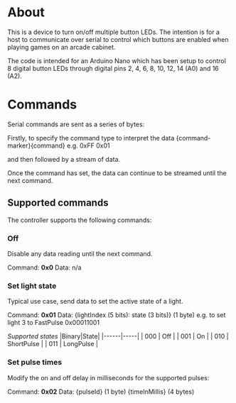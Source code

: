 # About
This is a device to turn on/off multiple button LEDs. The intention is for a host to communicate over serial to control which buttons are enabled when playing games on an arcade cabinet.

The code is intended for an Arduino Nano which has been setup to control 8 digital button LEDs through digital pins 2, 4, 6, 8, 10, 12, 14 (A0) and 16 (A2).

# Commands
Serial commands are sent as a series of bytes:

Firstly, to specify the command type to interpret the data
    {command-marker}{command}
e.g.      0xFF         0x01

and then followed by a stream of data.

Once the command has set, the data can continue to be streamed until the next command.

## Supported commands
The controller supports the following commands:

### Off
Disable any data reading until the next command. 

Command: **0x0**
Data: n/a

### Set light state
Typical use case, send data to set the active state of a light.

Command: **0x01**
Data: {lightIndex (5 bits): state (3 bits)} (1 byte)
e.g. to set light 3 to FastPulse  0x00011001 

*Supported states*
|Binary|State|
|------|-----|
| 000  | Off |
| 001  | On  |
| 010  | ShortPulse |
| 011  | LongPulse |

### Set pulse times
Modify the on and off delay in milliseconds for the supported pulses:

Command: **0x02**
Data: {pulseId} (1 byte) {timeInMillis} (4 bytes)
